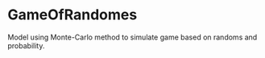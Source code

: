 # GameOfRandomes
Model using Monte-Carlo method to simulate game  based on randoms and probability. 
